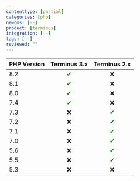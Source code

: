 ```yaml
---
contenttype: [partial]
categories: [php]
newcms: [--]
product: [terminus]
integration: [--]
tags: [--]
reviewed: ""
---
```


| PHP Version | Terminus 3.x | Terminus 2.x |
| ----------- | :-----------: | :-----------: |
| 8.2 | <span style="color:green">✔</span>         | ❌          |
| 8.1 | <span style="color:green">✔</span>         | ❌          |
| 8.0 | <span style="color:green">✔</span>        | ❌          |
| 7.4 | <span style="color:green">✔</span>         | ❌          |
| 7.3 | ❌          | <span style="color:green">✔</span>         |
| 7.2 | ❌          | <span style="color:green">✔</span>        |
| 7.1 | ❌          | <span style="color:green">✔</span>         |
| 7.0 | ❌          | <span style="color:green">✔</span>         |
| 5.6 | ❌          | <span style="color:green">✔</span>        |
| 5.5 | ❌          | <span style="color:green">✔</span>        |
| 5.3 | ❌          | ❌          |
